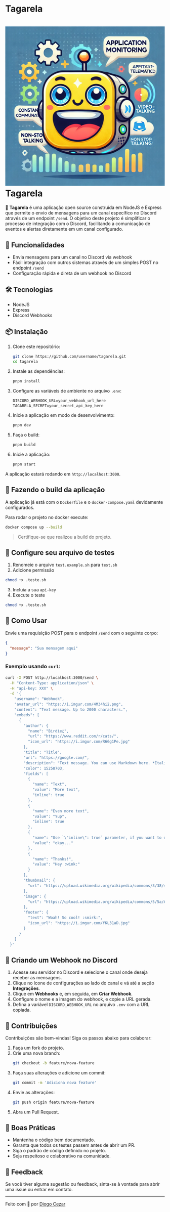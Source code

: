 # Tagarela

# ![Bot Avatar](assets/tagarela.jpeg) Tagarela

🚀 **Tagarela** é uma aplicação open source construída em NodeJS e Express que permite o envio de mensagens para um canal específico no Discord através de um endpoint `/send`. O objetivo deste projeto é simplificar o processo de integração com o Discord, facilitando a comunicação de eventos e alertas diretamente em um canal configurado.

## 📜 Funcionalidades

- Envia mensagens para um canal no Discord via webhook
- Fácil integração com outros sistemas através de um simples POST no endpoint `/send`
- Configuração rápida e direta de um webhook no Discord

## 🛠️ Tecnologias

- NodeJS
- Express
- Discord Webhooks

## 📦 Instalação

1. Clone este repositório:

   ```bash
   git clone https://github.com/username/tagarela.git
   cd tagarela
   ```

2. Instale as dependências:

   ```bash
   pnpm install
   ```

3. Configure as variáveis de ambiente no arquivo `.env`:

   ```env
   DISCORD_WEBHOOK_URL=your_webhook_url_here
   TAGARELA_SECRET=your_secret_api_key_here
   ```

4. Inicie a aplicação em modo de desenvolvimento:

   ```bash
   pnpm dev
   ```

5. Faça o build:

   ```bash
   pnpm build
   ```

6. Inicie a aplicação:

   ```bash
   pnpm start
   ```

A aplicação estará rodando em `http://localhost:3000`.

## 🚀 Fazendo o build da aplicação

A aplicação já está com o `Dockerfile` e o `docker-compose.yaml` devidamente configurados.

Para rodar o projeto no docker execute:

```bash
docker compose up --build
```

> Certifique-se que realizou a build do projeto.

## 🤖 Configure seu arquivo de testes

1. Renomeie o arquivo `test.example.sh` para `test.sh`
2. Adicione permissão

```bash
chmod +x .teste.sh
```

3. Incluia a sua `api-key`
4. Execute o teste

```bash
chmod +x .teste.sh
```

## 🚀 Como Usar

Envie uma requisição POST para o endpoint `/send` com o seguinte corpo:

```json
{
  "message": "Sua mensagem aqui"
}
```

### Exemplo usando `curl`:

```bash
curl -X POST http://localhost:3000/send \
  -H "Content-Type: application/json" \
  -H "api-key: XXX" \
  -d '{
    "username": "Webhook",
    "avatar_url": "https://i.imgur.com/4M34hi2.png",
    "content": "Text message. Up to 2000 characters.",
    "embeds": [
      {
        "author": {
          "name": "Birdie♫",
          "url": "https://www.reddit.com/r/cats/",
          "icon_url": "https://i.imgur.com/R66g1Pe.jpg"
        },
        "title": "Title",
        "url": "https://google.com/",
        "description": "Text message. You can use Markdown here. *Italic* **bold** __underline__ ~~strikeout~~ [hyperlink](https://google.com) `code`",
        "color": 15258703,
        "fields": [
          {
            "name": "Text",
            "value": "More text",
            "inline": true
          },
          {
            "name": "Even more text",
            "value": "Yup",
            "inline": true
          },
          {
            "name": "Use `\"inline\": true` parameter, if you want to display fields in the same line.",
            "value": "okay..."
          },
          {
            "name": "Thanks!",
            "value": "Hey :wink:"
          }
        ],
        "thumbnail": {
          "url": "https://upload.wikimedia.org/wikipedia/commons/3/38/4-Nature-Wallpapers-2014-1_ukaavUI.jpg"
        },
        "image": {
          "url": "https://upload.wikimedia.org/wikipedia/commons/5/5a/A_picture_from_China_every_day_108.jpg"
        },
        "footer": {
          "text": "Woah! So cool! :smirk:",
          "icon_url": "https://i.imgur.com/fKL31aD.jpg"
        }
      }
    ]
  }'
```

## 🔗 Criando um Webhook no Discord

1. Acesse seu servidor no Discord e selecione o canal onde deseja receber as mensagens.
2. Clique no ícone de configurações ao lado do canal e vá até a seção **Integrações**.
3. Clique em **Webhooks** e, em seguida, em **Criar Webhook**.
4. Configure o nome e a imagem do webhook, e copie a URL gerada.
5. Defina a variável `DISCORD_WEBHOOK_URL` no arquivo `.env` com a URL copiada.

## 🙌 Contribuições

Contribuições são bem-vindas! Siga os passos abaixo para colaborar:

1. Faça um fork do projeto.
2. Crie uma nova branch:
   ```bash
   git checkout -b feature/nova-feature
   ```
3. Faça suas alterações e adicione um commit:
   ```bash
   git commit -m 'Adiciona nova feature'
   ```
4. Envie as alterações:
   ```bash
   git push origin feature/nova-feature
   ```
5. Abra um Pull Request.

## 📝 Boas Práticas

- Mantenha o código bem documentado.
- Garanta que todos os testes passem antes de abrir um PR.
- Siga o padrão de código definido no projeto.
- Seja respeitoso e colaborativo na comunidade.

## 💬 Feedback

Se você tiver alguma sugestão ou feedback, sinta-se à vontade para abrir uma issue ou entrar em contato.

---

Feito com 💙 por [Diogo Cezar](https://github.com/diogocezar)
